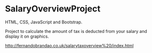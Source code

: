# SalaryOverviewProject 

HTML, CSS, JavaScript and Bootstrap.
 
Project to calculate the amount of tax is deducted from your salary and display it on graphics.

http://fernandobrandao.co.uk/salarytaxoverview%20/index.html
